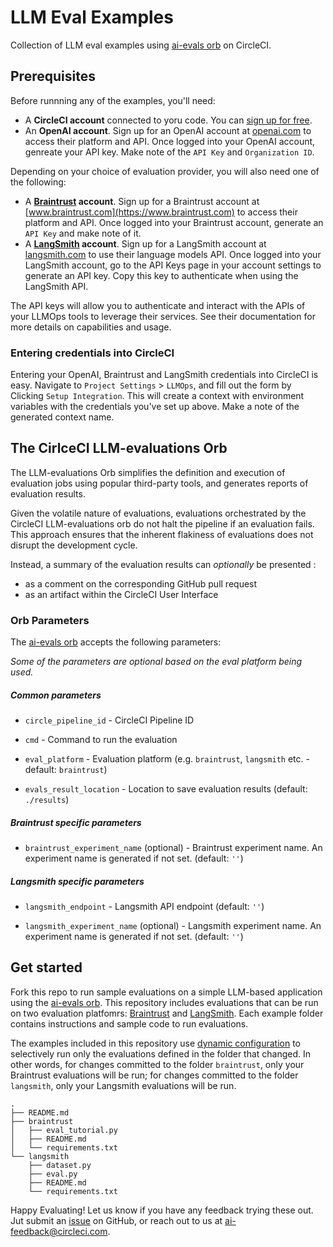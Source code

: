# LLM Eval Examples

Collection of LLM eval examples using [ai-evals orb](https://circleci.com/developer/orbs/orb/circleci/ai-evals) on CircleCI.

## Prerequisites

Before runnning any of the examples, you'll need:

- A **CircleCI account** connected to yoru code. You can [sign up for free](https://circleci.com/signup/).
- An **OpenAI account**. Sign up for an OpenAI account at [openai.com](https://openai.com) to access their platform and API. Once logged into your OpenAI account, genreate your API key. Make note of the `API Key` and `Organization ID`.

Depending on your choice of evaluation provider, you will also need one of the following:
- A **[Braintrust](https://www.braintrustdata.com/) account**. Sign up for a Braintrust account at [www.braintrust.com](https://www.braintrust.com) to access their platform and API. Once logged into your Braintrust account, generate an `API Key` and make note of it.
- A **[LangSmith](https://smith.langchain.com/) account**. Sign up for a LangSmith account at [langsmith.com](https://langsmith.com) to use their language models API. Once logged into your LangSmith account, go to the API Keys page in your account settings to generate an API key. Copy this key to authenticate when using the LangSmith API.

The API keys will allow you to authenticate and interact with the APIs of your LLMOps tools to leverage their services. See their documentation for more details on capabilities and usage.

### Entering credentials into CircleCI

Entering your OpenAI, Braintrust and LangSmith credentials into CircleCI is easy. Navigate to `Project Settings` > `LLMOps`, and fill out the form by Clicking `Setup Integration`. This will create a context with environment variables with the credentials you've set up above. Make a note of the generated context name.

## The CirlceCI LLM-evaluations Orb

The LLM-evaluations Orb simplifies the definition and execution of evaluation jobs using popular third-party tools, and generates reports of evaluation results. 


Given the volatile nature of evaluations, evaluations orchestrated by the CircleCI LLM-evaluations orb do not halt the pipeline if an evaluation fails. This approach ensures that the inherent flakiness of evaluations does not disrupt the development cycle. 

Instead, a summary of the evaluation results can _optionally_ be presented :
- as a comment on the corresponding GitHub pull request
- as an artifact within the CircleCI User Interface

### Orb Parameters

The [ai-evals orb](https://github.com/circleci-public/ai-evals-orb) accepts the following parameters:

_Some of the parameters are optional based on the eval platform being used._

##### Common parameters

- `circle_pipeline_id` - CircleCI Pipeline ID

- `cmd` - Command to run the evaluation

- `eval_platform` - Evaluation platform (e.g. `braintrust`, `langsmith` etc. - default: `braintrust`)

- `evals_result_location` - Location to save evaluation results (default: `./results`)

##### Braintrust specific parameters

- `braintrust_experiment_name` (optional) - Braintrust experiment name. An experiment name is generated if not set. (default: `''`)

##### Langsmith specific parameters

- `langsmith_endpoint` - Langsmith API endpoint (default: `''`)

- `langsmith_experiment_name` (optional) - Langsmith experiment name. An experiment name is generated if not set. (default: `''`)


## Get started

Fork this repo to run sample evaluations on a simple LLM-based application using the [ai-evals orb](https://circleci.com/developer/orbs/orb/circleci/ai-evals). 
This repository includes evaluations that can be run on two evaluation platfomrs: [Braintrust](https://www.braintrustdata.com/) and [LangSmith](https://smith.langchain.com/). Each example folder contains instructions and sample code to run evaluations.

The examples included in this repository use [dynamic configuration](https://circleci.com/docs/dynamic-config/) to selectively run only the evaluations defined in the folder that changed. In other words, for changes committed to the folder `braintrust`, only your Braintrust evaluations will be run; for changes committed to the folder `langsmith`, only your Langsmith evaluations will be run. 

```shell
.
├── README.md
├── braintrust
│   ├── eval_tutorial.py
│   ├── README.md 
│   └── requirements.txt
└── langsmith
    ├── dataset.py
    ├── eval.py
    ├── README.md
    └── requirements.txt
```

Happy Evaluating! Let us know if you have any feedback trying these out. Jut submit an [issue](https://github.com/CircleCI-Public/llm-eval-examples/issues) on GitHub, or reach out to us at [ai-feedback@circleci.com](mailto:ai-feedback@circleci.com).
